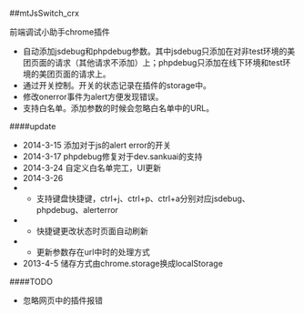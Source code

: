 ##mtJsSwitch\_crx

前端调试小助手chrome插件

- 自动添加jsdebug和phpdebug参数。其中jsdebug只添加在对非test环境的美团页面的请求（其他请求不添加）上；phpdebug只添加在线下环境和test环境的美团页面的请求上。
- 通过开关控制。开关的状态记录在插件的storage中。
- 修改onerror事件为alert方便发现错误。
- 支持白名单。添加参数的时候会忽略白名单中的URL。

####update

- 2014-3-15 添加对于js的alert error的开关
- 2014-3-17 phpdebug修复对于dev.sankuai的支持
- 2014-3-24 自定义白名单完工，UI更新
- 2014-3-26
- - 支持键盘快捷键，ctrl+j、ctrl+p、ctrl+a分别对应jsdebug、phpdebug、alerterror
- - 快捷键更改状态时页面自动刷新
- - 更新参数存在url中时的处理方式
- 2013-4-5 储存方式由chrome.storage换成localStorage

####TODO

- 忽略网页中的插件报错
